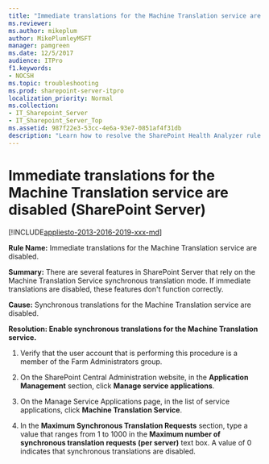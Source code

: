 ```yaml
---
title: "Immediate translations for the Machine Translation service are disabled (SharePoint Server)"
ms.reviewer: 
ms.author: mikeplum
author: MikePlumleyMSFT
manager: pamgreen
ms.date: 12/5/2017
audience: ITPro
f1.keywords:
- NOCSH
ms.topic: troubleshooting
ms.prod: sharepoint-server-itpro
localization_priority: Normal
ms.collection:
- IT_Sharepoint_Server
- IT_Sharepoint_Server_Top
ms.assetid: 987f22e3-53cc-4e6a-93e7-0851af4f31db
description: "Learn how to resolve the SharePoint Health Analyzer rule:Immediate translations for the Machine Translation service are disabled, for SharePoint Server."
---
```


# Immediate translations for the Machine Translation service are disabled (SharePoint Server)

[!INCLUDE[appliesto-2013-2016-2019-xxx-md](../includes/appliesto-2013-2016-2019-xxx-md.md)]
  
 **Rule Name:** Immediate translations for the Machine Translation service are disabled. 
  
 **Summary:** There are several features in SharePoint Server that rely on the Machine Translation Service synchronous translation mode. If immediate translations are disabled, these features don't function correctly. 
  
 **Cause:** Synchronous translations for the Machine Translation service are disabled. 
  
 **Resolution: Enable synchronous translations for the Machine Translation service.**
  
1. Verify that the user account that is performing this procedure is a member of the Farm Administrators group.
    
2. On the SharePoint Central Administration website, in the **Application Management** section, click **Manage service applications**.
    
3. On the Manage Service Applications page, in the list of service applications, click **Machine Translation Service**.
    
4. In the **Maximum Synchronous Translation Requests** section, type a value that ranges from 1 to 1000 in the **Maximum number of synchronous translation requests (per server)** text box. A value of 0 indicates that synchronous translations are disabled. 
    

